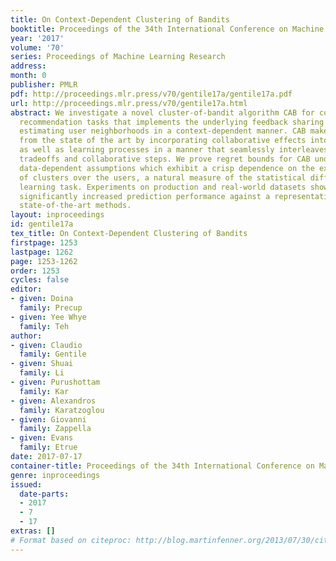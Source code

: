 ```yaml
---
title: On Context-Dependent Clustering of Bandits
booktitle: Proceedings of the 34th International Conference on Machine Learning
year: '2017'
volume: '70'
series: Proceedings of Machine Learning Research
address: 
month: 0
publisher: PMLR
pdf: http://proceedings.mlr.press/v70/gentile17a/gentile17a.pdf
url: http://proceedings.mlr.press/v70/gentile17a.html
abstract: We investigate a novel cluster-of-bandit algorithm CAB for collaborative
  recommendation tasks that implements the underlying feedback sharing mechanism by
  estimating user neighborhoods in a context-dependent manner. CAB makes sharp departures
  from the state of the art by incorporating collaborative effects into inference,
  as well as learning processes in a manner that seamlessly interleaves explore-exploit
  tradeoffs and collaborative steps. We prove regret bounds for CAB under various
  data-dependent assumptions which exhibit a crisp dependence on the expected number
  of clusters over the users, a natural measure of the statistical difficulty of the
  learning task. Experiments on production and real-world datasets show that CAB offers
  significantly increased prediction performance against a representative pool of
  state-of-the-art methods.
layout: inproceedings
id: gentile17a
tex_title: On Context-Dependent Clustering of Bandits
firstpage: 1253
lastpage: 1262
page: 1253-1262
order: 1253
cycles: false
editor:
- given: Doina
  family: Precup
- given: Yee Whye
  family: Teh
author:
- given: Claudio
  family: Gentile
- given: Shuai
  family: Li
- given: Purushottam
  family: Kar
- given: Alexandros
  family: Karatzoglou
- given: Giovanni
  family: Zappella
- given: Evans
  family: Etrue
date: 2017-07-17
container-title: Proceedings of the 34th International Conference on Machine Learning
genre: inproceedings
issued:
  date-parts:
  - 2017
  - 7
  - 17
extras: []
# Format based on citeproc: http://blog.martinfenner.org/2013/07/30/citeproc-yaml-for-bibliographies/
---
```

